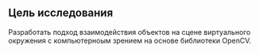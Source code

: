 ## Цель исследования
Разработать подход взаимодействия объектов на сцене виртуального окружения с компьютерноым зрением на основе библиотеки OpenCV.